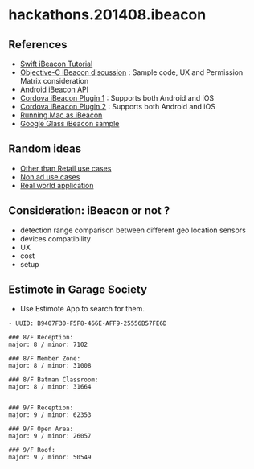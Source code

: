 hackathons.201408.ibeacon
=========================


## References

* [Swift iBeacon Tutorial](http://ibeaconmodules.us/blogs/news/14702963-tutorial-swift-based-ibeacon-app-development-with-corelocation-on-apple-ios-7-8)
* [Objective-C iBeacon discussion](http://thenewstack.io/building-an-ibeacon-app/) : Sample code, UX and Permission Matrix consideration
* [Android iBeacon API](https://github.com/AltBeacon/android-beacon-library)
* [Cordova iBeacon Plugin 1](https://github.com/attendease/iBeaconsPlugin) : Supports both Android and iOS
* [Cordova iBeacon Plugin 2](https://github.com/petermetz/cordova-plugin-ibeacon) : Supports both Android and iOS
* [Running Mac as iBeacon](https://github.com/mttrb/BeaconOSX)
* [Google Glass iBeacon sample](http://blog.xamarin.com/ibeacons-and-google-glass/)


## Random ideas

* [Other than Retail use cases](http://www.citeworld.com/article/2114878/mobile-byod/ibeacon-transform-more-than-retail.html)
* [Non ad use cases](http://blog.narrato.co/post/61515806316/beacons)
* [Real world application](http://www.vektordigital.com/2014/01/05/real-world-ibeacon-applications/)


## Consideration: iBeacon or not ?

* detection range comparison between different geo location sensors
* devices compatibility
* UX
* cost
* setup

## Estimote in Garage Society

* Use Estimote App to search for them.

```
- UUID: B9407F30-F5F8-466E-AFF9-25556B57FE6D

### 8/F Reception:
major: 8 / minor: 7102

### 8/F Member Zone:
major: 8 / minor: 31008

### 8/F Batman Classroom:
major: 8 / minor: 31664


### 9/F Reception:
major: 9 / minor: 62353

### 9/F Open Area:
major: 9 / minor: 26057

### 9/F Roof:
major: 9 / minor: 50549
```
